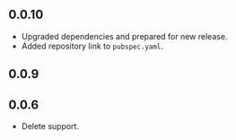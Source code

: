 ## 0.0.10

*   Upgraded dependencies and prepared for new release.
*   Added repository link to `pubspec.yaml`.

## 0.0.9

## 0.0.6

* Delete support.
